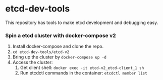 # etcd-dev-tools
This repository has tools to make etcd development and debugging easy.

### Spin a etcd cluster with docker-compose v2

1. Install docker-compose and clone the repo.
2. `cd etcd-dev-tools/etcd-v2`
3. Bring up the cluster by `docker-compose up -d`
4. Access the cluster:
    1. Get client shell: `docker exec -it etcd-v2_etcd-client_1 sh`
    2. Run etcdctl commands in the container: `etcdctl member list`
